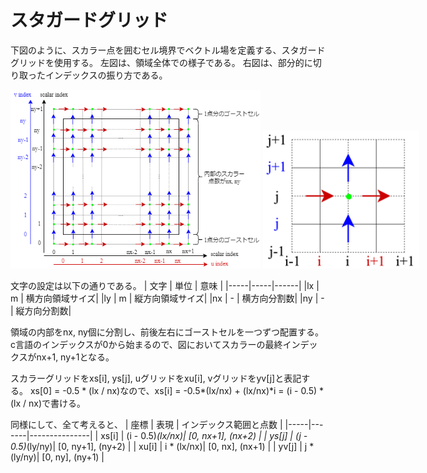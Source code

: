 # スタガードグリッド

下図のように、スカラー点を囲むセル境界でベクトル場を定義する、スタガードグリッドを使用する。
左図は、領域全体での様子である。
右図は、部分的に切り取ったインデックスの振り方である。

<div style="white-space: nowrap;">
    <img src="mesh2d_overall.png" width="400">
    <img src="mesh2d_local.png" width="250">
</div>

文字の設定は以下の通りである。
| 文字 | 単位 | 意味 |
|-----|-----|------|
|lx   | m   | 横方向領域サイズ|
|ly   | m   | 縦方向領域サイズ|
|nx   | -   | 横方向分割数|
|ny    | -   | 縦方向分割数|

領域の内部をnx, ny個に分割し、前後左右にゴーストセルを一つずつ配置する。
c言語のインデックスが0から始まるので、図においてスカラーの最終インデックスがnx+1, ny+1となる。

スカラーグリッドをxs[i], ys[j], uグリッドをxu[i], vグリッドをyv[j]と表記する。
xs[0] = -0.5 * (lx / nx)なので、xs[i] = -0.5*(lx/nx) + (lx/nx)*i = (i - 0.5) * (lx / nx)で書ける。

同様にして、全て考えると、
| 座標 | 表現 | インデックス範囲と点数 |
|-----|-------|---------------|
| xs[i] | (i - 0.5)*(lx/nx)| [0, nx+1], (nx+2) |
| ys[j] | (j - 0.5)*(ly/ny)| [0, ny+1], (ny+2) |
| xu[i] | i * (lx/nx)| [0, nx], (nx+1) |
| yv[j] | j * (ly/ny)| [0, ny], (ny+1) |